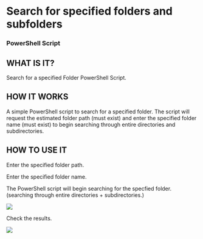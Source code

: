 <h1> Search for specified folders and subfolders </h1>
<h3> PowerShell Script </h3>

<h2> WHAT IS IT? </h2>
Search for a specified Folder PowerShell Script.

<h2> HOW IT WORKS </h2>
A simple PowerShell script to search for a specified folder. The script will request the estimated folder path (must exist) and enter the specified folder name (must exist) to begin searching through entire directories and subdirectories. 

<h2> HOW TO USE IT </h2>
Enter the specified folder path. 

Enter the specified folder name.

The PowerShell script will begin searching for the specfied folder. (searching through entire directories + subdirectories.)

<img src="https://i.postimg.cc/NMP3w88q/ps1.png">

Check the results. 



<img src="https://i.postimg.cc/PxqgcVwQ/ps2.png">


